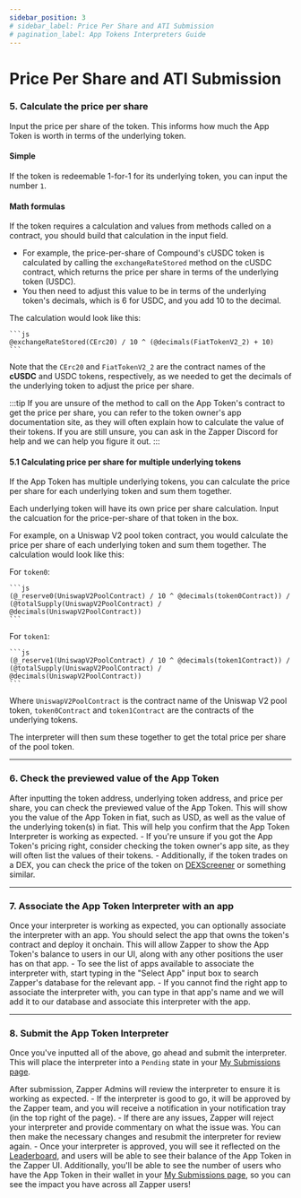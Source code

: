 ```yaml
---
sidebar_position: 3
# sidebar_label: Price Per Share and ATI Submission
# pagination_label: App Tokens Interpreters Guide
---
```

# Price Per Share and ATI Submission

### 5. Calculate the price per share

Input the price per share of the token. This informs how much the App Token is worth in terms of the underlying token.

#### Simple

If the token is redeemable 1-for-1 for its underlying token, you can input the number `1`.

#### Math formulas

If the token requires a calculation and values from methods called on a contract, you should build that calculation in the input field.

- For example, the price-per-share of Compound's cUSDC token is calculated by calling the `exchangeRateStored` method on the cUSDC contract, which returns the price per share in terms of the underlying token (USDC).
- You then need to adjust this value to be in terms of the underlying token's decimals, which is 6 for USDC, and you add 10 to the decimal.

The calculation would look like this:

    ```js
    @exchangeRateStored(CErc20) / 10 ^ (@decimals(FiatTokenV2_2) + 10)
    ```

Note that the `CErc20` and `FiatTokenV2_2` are the contract names of the **cUSDC** and USDC tokens, respectively, as we needed to get the decimals of the underlying token to adjust the price per share.

:::tip
If you are unsure of the method to call on the App Token's contract to get the price per share, you can refer to the token owner's app documentation site, as they will often explain how to calculate the value of their tokens. If you are still unsure, you can ask in the Zapper Discord for help and we can help you figure it out.
:::

#### 5.1 Calculating price per share for multiple underlying tokens

If the App Token has multiple underlying tokens, you can calculate the price per share for each underlying token and sum them together.

Each underlying token will have its own price per share calculation. Input the calcuation for the price-per-share of that token in the box.

For example, on a Uniswap V2 pool token contract, you would calculate the price per share of each underlying token and sum them together. The calculation would look like this:

For `token0`:

    ```js
    (@_reserve0(UniswapV2PoolContract) / 10 ^ @decimals(token0Contract)) / (@totalSupply(UniswapV2PoolContract) / @decimals(UniswapV2PoolContract))
    ```

For `token1`:

    ```js
    (@_reserve1(UniswapV2PoolContract) / 10 ^ @decimals(token1Contract)) / (@totalSupply(UniswapV2PoolContract) / @decimals(UniswapV2PoolContract))
    ```

Where `UniswapV2PoolContract` is the contract name of the Uniswap V2 pool token, `token0Contract` and `token1Contract` are the contracts of the underlying tokens.

The interpreter will then sum these together to get the total price per share of the pool token.

---
### 6. Check the previewed value of the App Token

After inputting the token address, underlying token address, and price per share, you can check the previewed value of the App Token. This will show you the value of the App Token in fiat, such as USD, as well as the value of the underlying token(s) in fiat. This will help you confirm that the App Token Interpreter is working as expected.
    - If you're unsure if you got the App Token's pricing right, consider checking the token owner's app site, as they will often list the values of their tokens.
    - Additionally, if the token trades on a DEX, you can check the price of the token on [DEXScreener](https://dexscreener.com/) or something similar.

---
### 7. Associate the App Token Interpreter with an app

Once your interpreter is working as expected, you can optionally associate the interpreter with an app. You should select the app that owns the token's contract and deploy it onchain. This will allow Zapper to show the App Token's balance to users in our UI, along with any other positions the user has on that app.
    - To see the list of apps available to associate the interpreter with, start typing in the "Select App" input box to search Zapper's database for the relevant app.
    - If you cannot find the right app to associate the interpreter with, you can type in that app's name and we will add it to our database and associate this interpreter with the app.

---
### 8. Submit the App Token Interpreter

Once you've inputted all of the above, go ahead and submit the interpreter. This will place the interpreter into a `Pending` state in your [My Submissions page](https://zapper.xyz/my-submissions).

After submission, Zapper Admins will review the interpreter to ensure it is working as expected.
    - If the interpreter is good to go, it will be approved by the Zapper team, and you will receive a notification in your notification tray (in the top right of the page).
    - If there are any issues, Zapper will reject your interpreter and provide commentary on what the issue was. You can then make the necessary changes and resubmit the interpreter for review again.
    - Once your interpreter is approved, you will see it reflected on the [Leaderboard](https://zapper.xyz/curate/leaderboard), and users will be able to see their balance of the App Token in the Zapper UI. Additionally, you'll be able to see the number of users who have the App Token in their wallet in your [My Submissions page](ttps://zapper.xyz/my-submissions), so you can see the impact you have across all Zapper users!
